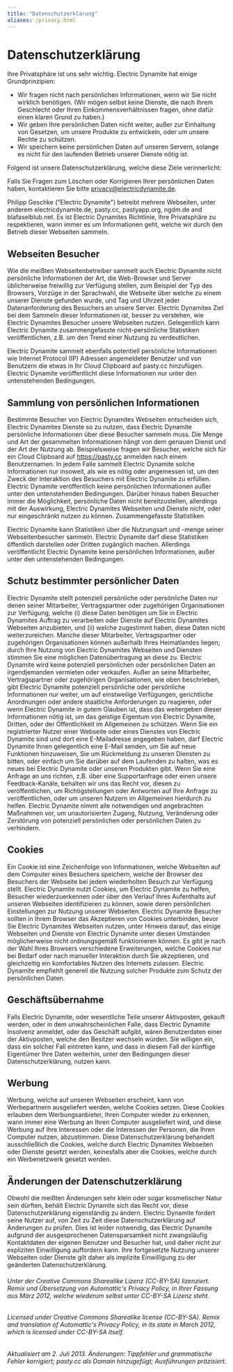 ```yaml
---
title: "Datenschutzerklärung"
aliases: /privacy.html
---
```

Datenschutzerklärung
====================

Ihre Privatsphäre ist uns sehr wichtig. Electric Dynamite hat einige Grundprinzipien:

  * Wir fragen nicht nach persönlichen Informationen, wenn wir Sie nicht wirklich benötigen. (Wir mögen selbst keine Dienste, die nach Ihrem Geschlecht oder Ihren Einkommensverhältnissen fragen, ohne dafür einen klaren Grund zu haben.)
  * Wir geben Ihre persönlichen Daten nicht weiter, außer zur Einhaltung von Gesetzen, um unsere Produkte zu entwickeln, oder um unsere Rechte zu schützen.
  * Wir speichern keine persönlichen Daten auf unseren Servern, solange es nicht für den laufenden Betrieb unserer Dienste nötig ist.

Folgend ist unsere Datenschutzerklärung, welche diese Ziele verinnerlicht:

Falls Sie Fragen zum Löschen oder Korrigieren Ihrer persönlichen Daten haben, kontaktieren Sie bitte privacy@electricdynamite.de.

Philipp Geschke ("Electric Dynamite") betreibt mehrere Webseiten, unter anderem electricdynamite.de, pasty.cc, pastyapp.org, ngdm.de and blafaselblub.net. Es ist Electric Dynamites Richtlinie, Ihre Privatsphäre zu respektieren, wann immer es um Informationen geht, welche wir durch den Betrieb dieser Webseiten sammeln.

Webseiten Besucher
------------------

Wie die meißten Webseitenbetreiber sammelt auch Electric Dynamite nicht persönliche Informationen der Art, die Web-Browser und Server üblicherweise freiwillig zur Verfügung stellen, zum Beispiel der Typ des Browsers, Vorzüge in der Sprachwahl, die Webseite über welche zu einem unserer Dienste gefunden wurde, und Tag und Uhrzeit jeder Datenanforderung des Besuchers an unsere Server. Electric Dynamites Ziel bei dem Sammeln dieser Informationen ist, besser zu verstehen, wie Electric Dynamites Besucher unsere Webseiten nutzen. Gelegentlich kann Electric Dynamite zusammengefasste nicht-persönliche Statistiken veröffentlichen, z.B. um den Trend einer Nutzung zu verdeutlichen.

Electric Dynamite sammelt ebenfalls potentiell persönliche Informationen wie Internet Protocol (IP) Adressen angemeldeter Benutzer und von Benutzern die etwas in Ihr Cloud Clipboard auf pasty.cc hinzufügen. Electric Dynamite veröffentlicht diese Informationen nur unter den untenstehenden Bedingungen.

Sammlung von persönlichen Informationen
---------------------------------------

Bestimmte Besucher von Electric Dynamites Webseiten entscheiden sich, Electric Dynamites Dienste so zu nutzen, dass Electric Dynamite persönliche Informationen über diese Besucher sammeln muss. Die Menge und Art der gesammelten Informationen hängt von dem genauen Dienst und der Art der Nutzung ab. Beispielsweise fragen wir Besucher, welche sich für ein Cloud Clipboard auf https://pasty.cc anmelden nach einem Benutzernamen. In jedem Falle sammelt Electric Dynamite solche Informationen nur insoweit, als wie es nötig oder angemessen ist, um den Zweck der Interaktion des Besuchers mit Electric Dynamite zu erfüllen. Electric Dynamite veröffentlich keine persönlichen Informationen außer unter den untenstehenden Bedingungen. Darüber hinaus haben Besucher immer die Möglichkeit, persönliche Daten nicht bereitzustellen, allerdings mit der Auswirkung, Electric Dynamites Webseiten und Dienste nicht, oder nur eingeschränkt nutzen zu können.
Zusammengefasste Statistiken

Electric Dynamite kann Statistiken über die Nutzungsart und -menge seiner Webseitenbesucher sammeln. Electric Dynamite darf diese Statistiken öffentlich darstellen oder Dritten zugänglich machen. Allerdings veröffentlicht Electric Dynamite keine persönlichen Informationen, außer unter den untenstehenden Bedingungen.

Schutz bestimmter persönlicher Daten
------------------------------------

Electric Dynamite stellt potenziell persönliche oder persönliche Daten nur denen seiner Mitarbeiter, Vertragspartner oder zugehörigen Organisationen zur Verfügung, welche (i) diese Daten benötigen um Sie in Electric Dynamites Auftrag zu verarbeiten oder Dienste auf Electric Dynamites Webseiten anzubieten, und (ii) welche zugestimmt haben, diese Daten nicht weiterzureichen. Manche dieser Mitarbeiter, Vertragspartner oder zugehörigen Organisationen können außerhalb Ihres Heimatlandes liegen; durch Ihre Nutzung von Electric Dynamites Webseiten und Diensten stimmen Sie eine möglichen Datenübertragung an diese zu. Electric Dynamite wird keine potenziell persönlichen oder persönlichen Daten an irgendjemanden vermieten oder verkaufen. Außer an seine Mitarbeiter, Vertragspartner oder zugehörigen Organisationen, wie oben beschrieben, gibt Electric Dynamite potenziell persönliche oder persönliche Informationen nur weiter, um auf einstweilige Verfügungen, gerichtliche Anordnungen oder andere staatliche Anforderungen zu reagieren, oder wenn Electric Dynamite in gutem Glauben ist, dass das weitergeben dieser Informationen nötig ist, um das geistige Eigentum von Electric Dynamite, Dritten, oder der Öffentlichkeit im Allgemeinen zu schützen. Wenn Sie ein registrierter Nutzer einer Webseite oder eines Dienstes von Electric Dynamite sind und dort eine E-Mailadresse angegeben haben, darf Electric Dynamite Ihnen gelegentlich eine E-Mail senden, um Sie auf neue Funktionen hinzuweisen, Sie um Rückmeldung zu unseren Diensten zu bitten, oder einfach um Sie darüber auf dem Laufenden zu halten, was es neues bei Electric Dynamite oder unseren Produkten gibt. Wenn Sie eine Anfrage an uns richten, z.B. über eine Supportanfrage oder einen unsere Feedback-Kanäle, behalten wir uns das Recht vor, diesen zu veröffentlichen, um Richtigstellungen oder Antworten auf Ihre Anfrage zu veröffentlichen, oder um unseren Nutzern im Allgemeinen hierdurch zu helfen. Electric Dynamite nimmt alle notwendigen und angebrachten Maßnahmen vor, um unautorisierten Zugang, Nutzung, Veränderung oder Zerstörung von potenziell persönlichen oder persönlichen Daten zu verhindern.

Cookies
-------

Ein Cookie ist eine Zeichenfolge von Informationen, welche Webseiten auf dem Computer eines Besuchers speichern, welche der Browser des Besuchers der Webseite bei jedem wiederholten Besuch zur Verfügung stellt. Electric Dynamite nutzt Cookies, um Electric Dynamite zu helfen, Besucher wiederzuerkennen oder über den Verlauf Ihres Aufenthalts auf unseren Webseiten identifizieren zu können, sowie deren persönlichen Einstellungen zur Nutzung unserer Webseiten. Electric Dynamite Besucher sollten in Ihrem Browser das Akzeptieren von Cookies unterbinden, bevor Sie Electric Dynamites Webseiten nutzen, unter Hinweis darauf, das einige Webseiten und Dienste von Electric Dynamite unter diesen Umständen möglicherweise nicht ordnungsgemäß funktionieren können. Es gibt je nach der Wahl Ihres Browsers verschiedene Erweiterungen, welche Cookies nur bei Bedarf oder nach manueller Interaktion durch Sie akzeptieren, und gleichzeitig ein komfortables Nutzen des Internets zulassen. Electric Dynamite empfiehlt generell die Nutzung solcher Produkte zum Schutz der persönlichen Daten.

Geschäftsübernahme
------------------

Falls Electric Dynamite, oder wesentliche Teile unserer Aktivposten, gekauft werden, oder in dem unwahrscheinlichen Falle, dass Electric Dynamite Insolvenz anmeldet, oder das Geschäft aufgibt, wären Benutzerdaten einer der Aktivposten, welche den Besitzer wechseln würden. Sie willigen ein, dass ein solcher Fall eintreten kann, und dass in diesem Fall der künftige Eigentümer Ihre Daten weiterhin, unter den Bedingungen dieser Datenschutzerklärung, nutzen kann.

Werbung
-------

Werbung, welche auf unseren Webseiten erscheint, kann von Werbepartnern ausgeliefert werden, welche Cookies setzen. Diese Cookies erlauben dem Werbungsanbieter, Ihren Computer wieder zu erkennen, wann immer eine Werbung an Ihren Computer ausgeliefert wird, und diese Werbung auf Ihre Interessen oder die Interessen der Personen, die Ihren Computer nutzen, abzustimmen. Diese Datenschutzerklärung behandelt ausschließlich die Cookies, welche durch Electric Dynamites Webseiten oder Dienste gesetzt werden, keinesfalls aber die Cookies, welche durch ein Werbenetzwerk gesetzt werden.

Änderungen der Datenschutzerklärung
-----------------------------------

Obwohl die meißten Änderungen sehr klein oder sogar kosmetischer Natur sein dürften, behält Electric Dynamite sich das Recht vor, diese Datenschutzerklärung eigenständig zu ändern. Electric Dynamite fordert seine Nutzer auf, von Zeit zu Zeit diese Datenschutzerklärung auf Änderungen zu prüfen. Dies ist leider notwendig, das Electric Dynamite aufgrund der ausgesprochenen Datensparsamkeit nicht zwangsläufig Kontaktdaten der eigenen Benutzer und Besucher hat, und daher nicht zur expliziten Einwilligung auffordern kann. Ihre fortgesetzte Nutzung unserer Webseiten oder Dienste gilt daher als implizite Einwilligung zu der geänderten Datenschutzerklärung.

###### Unter der Creative Commons Sharealike Lizenz (CC-BY-SA) lizenziert. Remix und Übersetzung von Automattic's Privacy Policy, in Ihrer Fassung aus März 2012, welche wiederum selbst unter CC-BY-SA Lizenz steht.

###### Licensed under Creative Commons Sharealike license (CC-BY-SA). Remix and translation of Automattic's Privacy Policy, in its state in March 2012, which is licensed under CC-BY-SA itself.

###### Aktualisiert am 2. Juli 2013. Änderungen: Tippfehler und grammatische Fehler korrigiert; pasty.cc als Domain hinzugefügt; Ausführungen präzisiert.
